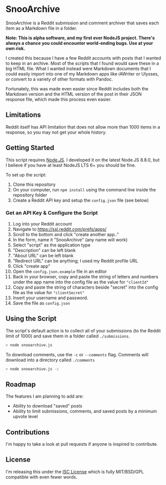# SnooArchive

SnooArchive is a Reddit submission and comment archiver that saves each item as a Markdown file in a folder. 

**Note: This is alpha software, and my first ever NodeJS project. There's always a chance you could encounter world-ending bugs. Use at your own risk.**

I created this because I have a few Reddit accounts with posts that I wanted to keep in an archive. Most of the scripts that I found would save these in a big HTML file. What I wanted instead were Markdown documents that I could easily import into one of my Markdown apps like iAWriter or Ulysses, or convert to a variety of other formats with Pandoc.

Fortunately, this was made even easier since Reddit includes both the Markdown version and the HTML version of the post in their JSON response file, which made this process even easier.

## Limitations

Reddit itself has API limitation that does not allow more than 1000 items in a response, so you may not get your whole history.

## Getting Started

This script requires [Node.JS](https://nodejs.org). I developed it on the latest Node.JS 8.8.0, but I believe if you have at least NodeJS LTS 6+ you should be fine.

To set up the script:

1. Clone this repository
2. On your computer, run `npm install` using the command line inside the repository folder
3. Create a Reddit API key and setup the `config.json` file (see below)

### Get an API Key & Configure the Script

1. Log into your Reddit account 
2. Navigate to https://ssl.reddit.com/prefs/apps/
3. Scroll to the bottom and click "create another app.."
4. In the form, name it "SnooArchive" (any name will work)
5. Select "script" as the application type
6. "Description" can be left blank
7. "About URL" can be left blank
8. "Redirect URL" can be anything; I used my Reddit profile URL
9. Click "create app"
10. Open the `config.json.example` file in an editor
11. Back in your browser, copy and paste the string of letters and numbers under the app name into the config file as the value for `"clientId"`
12. Copy and paste the string of characters beside "secret" into the config file as the value for `"clientSecret"`
13. Insert your username and password.
14. Save the file as `config.json`

## Using the Script

The script's default action is to collect all of your submissions (to the Reddit limit of 1000) and save them in a folder called `./submissions`.

```bash
> node snooarchive.js
```

To download comments, use the `-c` or `--comments` flag. Comments will download into a directory called `./comments`

```bash
> node snooarchive.js -c
```

## Roadmap

The features I am planning to add are:

* Ability to download "saved" posts
* Ability to limit submissions, comments, and saved posts by a minimum upvote level


## Contributions

I'm happy to take a look at pull requests if anyone is inspired to contribute. 


## License

I'm releasing this under the [ISC License](https://en.wikipedia.org/wiki/ISC_license) which is fully MIT/BSD/GPL compatible with even fewer words.